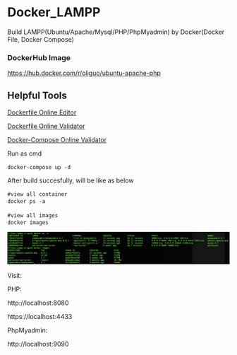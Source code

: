 # Docker_LAMPP
Build LAMPP(Ubuntu/Apache/Mysql/PHP/PhpMyadmin) by Docker(Docker File, Docker Compose)

### DockerHub Image
https://hub.docker.com/r/oliguo/ubuntu-apache-php

## Helpful Tools
[Dockerfile Online Editor](https://dockerfile-editor.com/)

[Dockerfile Online Validator](https://www.fromlatest.io/#/)

[Docker-Compose Online Validator](https://codebeautify.org/yaml-validator/)


Run as cmd
```
docker-compose up -d
```

After build succesfully, will be like as below
```
#view all container
docker ps -a

#view all images
docker images
```
![Ubuntu Case](https://github.com/oliguo/Docker-LAMPP-Ubuntu/blob/master/Ubuntu-Case.png)

Visit:

PHP:

http://localhost:8080

https://localhost:4433

PhpMyadmin:

http://localhost:9090

